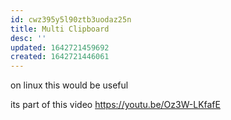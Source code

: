 ```yaml
---
id: cwz395y5l90ztb3uodaz25n
title: Multi Clipboard
desc: ''
updated: 1642721459692
created: 1642721446061
---
```


on linux this would be useful

its part of this video <https://youtu.be/Oz3W-LKfafE>
